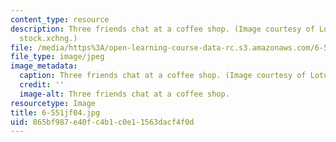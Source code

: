 ```yaml
---
content_type: resource
description: Three friends chat at a coffee shop. (Image courtesy of LotusHead and
  stock.xchng.)
file: /media/https%3A/open-learning-course-data-rc.s3.amazonaws.com/6-551j-acoustics-of-speech-and-hearing-fall-2004/865bf987e40fc4b1c0e11563dacf4f0d_6-551jf04.jpg
file_type: image/jpeg
image_metadata:
  caption: Three friends chat at a coffee shop. (Image courtesy of LotusHead and [stock.xchng](http://www.freeimages.com/).)
  credit: ''
  image-alt: Three friends chat at a coffee shop.
resourcetype: Image
title: 6-551jf04.jpg
uid: 865bf987-e40f-c4b1-c0e1-1563dacf4f0d
---
```

